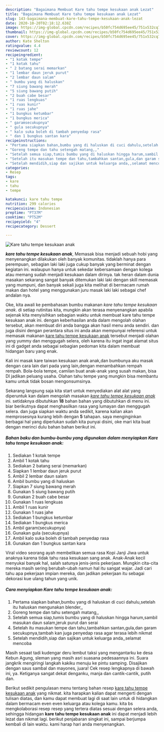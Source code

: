 ```yaml
---
description: "Bagaimana Membuat Kare tahu tempe kesukaan anak Lezat"
title: "Bagaimana Membuat Kare tahu tempe kesukaan anak Lezat"
slug: 143-bagaimana-membuat-kare-tahu-tempe-kesukaan-anak-lezat
date: 2020-10-20T02:18:12.638Z
image: https://img-global.cpcdn.com/recipes/b50fc754d695ee45/751x532cq70/kare-tahu-tempe-kesukaan-anak-foto-resep-utama.jpg
thumbnail: https://img-global.cpcdn.com/recipes/b50fc754d695ee45/751x532cq70/kare-tahu-tempe-kesukaan-anak-foto-resep-utama.jpg
cover: https://img-global.cpcdn.com/recipes/b50fc754d695ee45/751x532cq70/kare-tahu-tempe-kesukaan-anak-foto-resep-utama.jpg
author: Kate Shelton
ratingvalue: 4.4
reviewcount: 12
recipeingredient:
- "1 kotak tempe"
- "1 kotak tahu"
- " 2 batang serai memarkan"
- "1 lembar daun jeruk purut"
- "2 lembar daun salam"
- " bumbu yang di haluskan"
- "7 siung bawang merah"
- "5 siung bawang putih"
- "2 buah cabe besar"
- "1 ruas lengkuas"
- "1 ruas kunir"
- "1 ruas jahe"
- "1 bungkus ketumbar"
- "1 bungkus merica"
- " garamsecukupnya"
- " gula secukupnya"
- " kalo suka boleh di tambah penyedap rasa"
- " dan 1 bungkus santan kara"
recipeinstructions:
- "Pertama siapkan bahan,bumbu yang di haluskan di cuci dahulu,setelah itu haluskan mengunakan blender,,"
- "Goreng tempe dan tahu setengah matang,,"
- "Setelah semua siap,tumis bumbu yang di haluskan hingga harum,sambil masukan daun salam,jeruk purut dan serai"
- "Setelah itu masukan tempe dan tahu,tambahkan santan,gula,dan garam secukupnya,tambah kan juga penyedap rasa agar terasa lebih nikmat"
- "Setelah mendidih,siap dan sajikan untuk keluarga anda,,selamat mencoba"
categories:
- Resep
tags:
- kare
- tahu
- tempe

katakunci: kare tahu tempe 
nutrition: 299 calories
recipecuisine: Indonesian
preptime: "PT37M"
cooktime: "PT52M"
recipeyield: "4"
recipecategory: Dessert

---
```



![Kare tahu tempe kesukaan anak](https://img-global.cpcdn.com/recipes/b50fc754d695ee45/751x532cq70/kare-tahu-tempe-kesukaan-anak-foto-resep-utama.jpg)

<b><i>kare tahu tempe kesukaan anak</i></b>, Memasak bisa menjadi sebuah hobi yang menyenangkan dilakukan oleh banyak komunitas. tidaklah hanya para perempuan, sebagian laki laki juga cukup banyak yang berminat dengan kegiatan ini. walaupun hanya untuk sekedar kebersamaan dengan kolega atau memang sudah menjadi kesukaan dalam dirinya. tak heran dalam dunia masakan sekarang sangat banyak ditemukan laki laki dengan skill memasak yang mumpuni, dan banyak sekali juga kita melihat di bermacam rumah makan dan hotel yang menggunakan juru masak laki laki sebagai chef andalan nya.

Oke, kita awali ke pembahasan bumbu makanan <i>kare tahu tempe kesukaan anak</i>. di setiap rutinitas kita, mungkin akan terasa menyenangkan apabila sejenak kita menyisihkan sebagian waktu untuk membuat kare tahu tempe kesukaan anak ini. dengan keberhasilan anda dalam mengolah olahan tersebut, akan membuat diri anda bangga akan hasil menu anda sendiri. dan juga disini dengan perantara situs ini anda akan mempunyai referensi untuk memasak makanan <u>kare tahu tempe kesukaan anak</u> tersebut menjadi olahan yang yummy dan menggugah selera, oleh karena itu ingat ingat alamat situs ini di gadget anda sebagai sebagian pedoman kita dalam membuat hidangan baru yang enak.

Kali ini masak kare taiwan kesukaan anak anak,dan bumbunya aku masak dengan cara lain dari pada yang lain,dengan menambahkan rempah rempah. Bola-bola tempe, camilan buat anak-anak yang susah makan, bisa DI jadikan peluang usaha. Olahan tahu tempe yang mungkin bisa membantu kamu untuk tidak bosan mengonsumsinya.


Sekarang langsung saja kita start untuk menyediakan alat alat yang diperuntuk kan dalam mengolah masakan <u><i>kare tahu tempe kesukaan anak</i></u> ini. setidaknya dibutuhkan <b>18</b> bahan bahan yang dibutuhkan di menu ini. biar berikutnya dapat menghasilkan rasa yang lumayan dan menggugah selera. dan juga siapkan waktu anda sedikit, karena kalian akan memprosesnya kurang lebih dengan <b>5</b> tahapan. saya menginginkan berbagai hal yang diperlukan sudah kita punyai disini, oke mari kita buat dengan merinci dulu bahan bahan berikut ini.

<!--inarticleads1-->

##### Bahan baku dan bumbu-bumbu yang digunakan dalam menyiapkan Kare tahu tempe kesukaan anak:

1. Sediakan 1 kotak tempe
1. Ambil 1 kotak tahu
1. Sediakan  2 batang serai (memarkan)
1. Siapkan 1 lembar daun jeruk purut
1. Ambil 2 lembar daun salam
1. Ambil  bumbu yang di haluskan
1. Siapkan 7 siung bawang merah
1. Gunakan 5 siung bawang putih
1. Gunakan 2 buah cabe besar
1. Gunakan 1 ruas lengkuas
1. Ambil 1 ruas kunir
1. Gunakan 1 ruas jahe
1. Sediakan 1 bungkus ketumbar
1. Sediakan 1 bungkus merica
1. Ambil  garam(secukupnya)
1. Gunakan  gula (secukupnya)
1. Ambil  kalo suka boleh di tambah penyedap rasa
1. Gunakan  dan 1 bungkus santan kara


Viral video seorang ayah membelikan semua rasa Kopi Janji Jiwa untuk anaknya karena tidak tahu rasa kesukaan sang anak. Anak-Anak kecil menyukai banyak hal, salah satunya jenis-jenis pekerjaan. Mungkin cita-cita mereka masih sering berubah-ubah namun hal itu sangat wajar. Jadi cari tahu apa pekerjaan impian mereka, dan jadikan pekerjaan itu sebagai dekorasi kue ulang tahun yang unik. 

<!--inarticleads2-->

##### Cara menyiapkan Kare tahu tempe kesukaan anak:

1. Pertama siapkan bahan,bumbu yang di haluskan di cuci dahulu,setelah itu haluskan mengunakan blender,,
1. Goreng tempe dan tahu setengah matang,,
1. Setelah semua siap,tumis bumbu yang di haluskan hingga harum,sambil masukan daun salam,jeruk purut dan serai
1. Setelah itu masukan tempe dan tahu,tambahkan santan,gula,dan garam secukupnya,tambah kan juga penyedap rasa agar terasa lebih nikmat
1. Setelah mendidih,siap dan sajikan untuk keluarga anda,,selamat mencoba


Masih sesaat tadi kudengar deru lembut taksi yang mengantarku ke desa Kebun Agung, sleman yang masih asri suasana pedesaannya ini. Suara jangkrik mengiringi langkah kakiku menuju ke pintu samping. Disajikan dengan saus sambal dan mayones, juara! Cek resep lengkapnya di bawah ini, ya. Ketiganya sangat dekat denganku, manja dan cantik-cantik, putih dan. 

Berikut sedikit pengulasan menu tentang bahan resep <u>kare tahu tempe kesukaan anak</u> yang nikmat. kita harapkan kalian dapat mengerti dengan tulisan diatas, dan kamu dapat membuat lagi di saat lain untuk di hidangkan dalam bermacam even even keluarga atau kolega kamu. kita bs mengkolaborasi resep resep yang tertera diatas sesuai dengan selera anda, sehingga hidangan <b>kare tahu tempe kesukaan anak</b> ini dapat menjadi lebih lezat dan nikmat lagi. berikut penjabaran singkat ini, sampai berjumpa kembali di lain waktu. kami harap hari anda menyenangkan.
